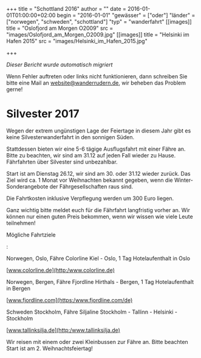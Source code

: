 +++
title = "Schottland 2016"
author = ""
date = 2016-01-01T01:00:00+02:00
begin = "2016-01-01"
"gewässer" = ["oder"]
"länder" = ["norwegen", "schweden", "schottland"]
"typ" = "wanderfahrt"
[[images]]
title = "Oslofjord am Morgen O2009"
src = "images/Oslofjord_am_Morgen_O2009.jpg"
[[images]]
title = "Helsinki im Hafen 2015"
src = "images/Helsinki_im_Hafen_2015.jpg"

+++


*Dieser Bericht wurde automatisch migriert*

Wenn Fehler auftreten oder links nicht funktionieren, dann schreiben Sie bitte eine Mail an website@wanderrudern.de, wir beheben das Problem gerne!



# Silvester 2017


Wegen der extrem ungünstigen Lage der Feiertage in diesem Jahr gibt es keine Silvesterwanderfahrt in den sonnigen Süden.

Stattdessen bieten wir eine 5-6 tägige Ausflugsfahrt mit einer Fähre an. Bitte zu beachten, wir sind am 31.12 auf jeden Fall wieder zu Hause. Fährfahrten über Silvester sind unbezahlbar.

Start ist am Dienstag 26.12, wir sind am 30. oder 31.12 wieder zurück. Das Ziel wird ca. 1 Monat vor Weihnachten bekannt gegeben, wenn die Winter-Sonderangebote der Fährgesellschaften raus sind.

Die Fahrtkosten inklusive Verpflegung werden um 300 Euro liegen.

Ganz wichtig bitte meldet euch für die Fährfahrt langfristig vorher an. Wir können nur einen guten Preis bekommen, wenn wir wissen wie viele Leute teilnehmen!

Mögliche Fahrtziele

:

Norwegen, Oslo, Fähre Colorline Kiel - Oslo, 1 Tag Hotelaufenthalt in Oslo

[www.colorline.de](http:/www.colorline.de)

Norwegen, Bergen, Fähre Fjordline Hirthals - Bergen, 1 Tag Hotelaufenthalt in Bergen

[www.fjordline.com](https:/www.fjordline.com/de)

Schweden Stockholm, Fähre Siljaline Stockholm - Tallinn - Helsinki - Stockholm

[www.tallinksilja.de](http:/www.tallinksilja.de)

Wir reisen mit einem oder zwei Kleinbussen zur Fähre an. Bitte beachten Start ist am 2. Weihnachtsfeiertag!
